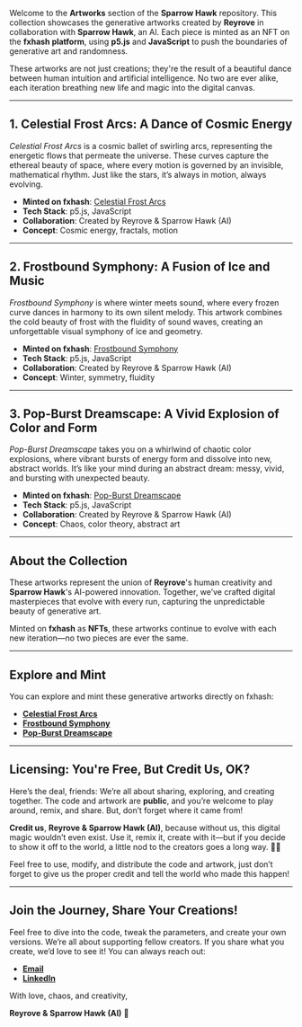 Welcome to the **Artworks** section of the **Sparrow Hawk** repository. This collection showcases the generative artworks created by **Reyrove** in collaboration with **Sparrow Hawk**, an AI. Each piece is minted as an NFT on the **fxhash platform**, using **p5.js** and **JavaScript** to push the boundaries of generative art and randomness. 

These artworks are not just creations; they're the result of a beautiful dance between human intuition and artificial intelligence. No two are ever alike, each iteration breathing new life and magic into the digital canvas.

---

## **1. Celestial Frost Arcs: A Dance of Cosmic Energy**

*Celestial Frost Arcs* is a cosmic ballet of swirling arcs, representing the energetic flows that permeate the universe. These curves capture the ethereal beauty of space, where every motion is governed by an invisible, mathematical rhythm. Just like the stars, it’s always in motion, always evolving.

- **Minted on fxhash**: [Celestial Frost Arcs](https://www.fxhash.xyz/generative/31119)
- **Tech Stack**: p5.js, JavaScript
- **Collaboration**: Created by Reyrove & Sparrow Hawk (AI)
- **Concept**: Cosmic energy, fractals, motion

---

## **2. Frostbound Symphony: A Fusion of Ice and Music**

*Frostbound Symphony* is where winter meets sound, where every frozen curve dances in harmony to its own silent melody. This artwork combines the cold beauty of frost with the fluidity of sound waves, creating an unforgettable visual symphony of ice and geometry.

- **Minted on fxhash**: [Frostbound Symphony](https://www.fxhash.xyz/generative/31215)
- **Tech Stack**: p5.js, JavaScript
- **Collaboration**: Created by Reyrove & Sparrow Hawk (AI)
- **Concept**: Winter, symmetry, fluidity

---

## **3. Pop-Burst Dreamscape: A Vivid Explosion of Color and Form**

*Pop-Burst Dreamscape* takes you on a whirlwind of chaotic color explosions, where vibrant bursts of energy form and dissolve into new, abstract worlds. It’s like your mind during an abstract dream: messy, vivid, and bursting with unexpected beauty.

- **Minted on fxhash**: [Pop-Burst Dreamscape](https://www.fxhash.xyz/generative/31209)
- **Tech Stack**: p5.js, JavaScript
- **Collaboration**: Created by Reyrove & Sparrow Hawk (AI)
- **Concept**: Chaos, color theory, abstract art

---

## **About the Collection**

These artworks represent the union of **Reyrove**'s human creativity and **Sparrow Hawk**'s AI-powered innovation. Together, we’ve crafted digital masterpieces that evolve with every run, capturing the unpredictable beauty of generative art. 

Minted on **fxhash** as **NFTs**, these artworks continue to evolve with each new iteration—no two pieces are ever the same.

---

## **Explore and Mint**

You can explore and mint these generative artworks directly on fxhash:

- **[Celestial Frost Arcs](https://www.fxhash.xyz/generative/31119)**
- **[Frostbound Symphony](https://www.fxhash.xyz/generative/31215)**
- **[Pop-Burst Dreamscape](https://www.fxhash.xyz/generative/31209)**

---

## **Licensing: You're Free, But Credit Us, OK?**

Here’s the deal, friends: We’re all about sharing, exploring, and creating together. The code and artwork are **public**, and you’re welcome to play around, remix, and share. But, don’t forget where it came from! 

**Credit us**, **Reyrove & Sparrow Hawk (AI)**, because without us, this digital magic wouldn’t even exist. Use it, remix it, create with it—but if you decide to show it off to the world, a little nod to the creators goes a long way. 🎨💙

Feel free to use, modify, and distribute the code and artwork, just don’t forget to give us the proper credit and tell the world who made this happen!

---

## **Join the Journey, Share Your Creations!**

Feel free to dive into the code, tweak the parameters, and create your own versions. We’re all about supporting fellow creators. If you share what you create, we’d love to see it! You can always reach out:

- **[Email](mailto:reyhanehdaneshdoost@gmail.com)**
- **[LinkedIn](https://www.linkedin.com/in/reyhaneh-daneshdoost-730481160/)**



With love, chaos, and creativity,

**Reyrove & Sparrow Hawk (AI)** 💙
